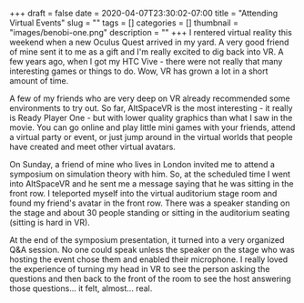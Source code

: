 +++ 
draft = false
date = 2020-04-07T23:30:02-07:00
title = "Attending Virtual Events"
slug = "" 
tags = []
categories = []
thumbnail = "images/benobi-one.png"
description = ""
+++
I rentered virtual reality this weekend when a new Oculus Quest arrived in my yard. A very good friend of mine sent it to me as a gift and I'm really excited to dig back into VR. A few years ago, when I got my HTC Vive - there were not really that many interesting games or things to do. Wow, VR has grown a lot in a short amount of time.

A few of my friends who are very deep on VR already recommended some environments to try out. So far, AltSpaceVR is the most interesting - it really is Ready Player One - but with lower quality graphics than what I saw in the movie. You can go online and play little mini games with your friends, attend a virtual party or event, or just jump around in the virtual worlds that people have created and meet other virtual avatars.

On Sunday, a friend of mine who lives in London invited me to attend a symposium on simulation theory with him. So, at the scheduled time I went into AltSpaceVR and he sent me a message saying that he was sitting in the front row. I teleported myself into the virtual auditorium stage room and found my friend's avatar in the front row. There was a speaker standing on the stage and about 30 people standing or sitting in the auditorium seating (sitting is hard in VR).

At the end of the symposium presentation, it turned into a very organized Q&A session. No one could speak unless the speaker on the stage who was hosting the event chose them and enabled their microphone. I really loved the experience of turning my head in VR to see the person asking the questions and then back to the front of the room to see the host answering those questions... it felt, almost... real.